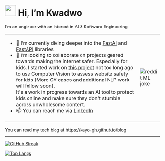 # <img src="https://media.giphy.com/media/hvRJCLFzcasrR4ia7z/giphy.gif" width="35px"/> Hi, I’m Kwadwo
I’m an engineer with an interest in AI & Software Engineering

<table>
<tr>
  <td>
    <ul>
      <li>🌱 I’m currently diving deeper into the <a href="https://www.fast.ai/">FastAI</a> and <a href="https://fastapi.tiangolo.com/">FastAPI</a> libraries</li>
      <li>💞️ I’m looking to collaborate on projects geared towards making the internet safer. Especially for kids. I started work on <a href="https://huggingface.co/spaces/KayO/WebsiteImageSafetyAnalyzer">this project</a> not too long ago to use Computer Vision to assess website safety for kids (More CV cases and additional NLP work will follow soon).<br/>
      It's a work in progress towards an AI tool to protect kids online and make sure they don't stumble across unwholesome content.</li>
      <li>📫 You can reach me via <a href="https://www.linkedin.com/in/kwadwo-agyapon-ntra/">LinkedIn</a></li>
    </ul>
  </td>
  <td>
    <img src="https://i.redd.it/8lfied3ohyp11.jpg" alt="reddit ML joke"/>
  </td>
</tr>
</table>

You can read my tech blog at https://kayo-gh.github.io/blog

---

[![GitHub Streak](http://github-readme-streak-stats.herokuapp.com?user=kayo-gh&theme=dark&background=000000)](https://git.io/streak-stats)

[![Top Langs](https://github-readme-stats.vercel.app/api/top-langs/?username=kayo-gh&layout=compact&theme=vision-friendly-dark)](https://github.com/anuraghazra/github-readme-stats)

<!---
KayO-GH/KayO-GH is a ✨ special ✨ repository because its `README.md` (this file) appears on your GitHub profile.
You can click the Preview link to take a look at your changes.
--->
